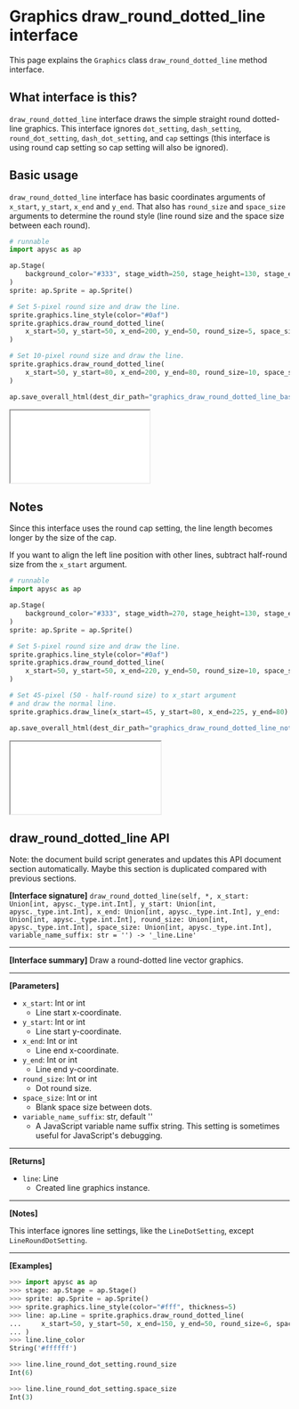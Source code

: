 # Graphics draw_round_dotted_line interface

This page explains the `Graphics` class `draw_round_dotted_line` method interface.

## What interface is this?

`draw_round_dotted_line` interface draws the simple straight round dotted-line graphics. This interface ignores `dot_setting`\, `dash_setting`\, `round_dot_setting`\, `dash_dot_setting`\, and `cap` settings (this interface is using round cap setting so cap setting will also be ignored).

## Basic usage

`draw_round_dotted_line` interface has basic coordinates arguments of `x_start`, `y_start`, `x_end` and `y_end`. That also has `round_size` and `space_size` arguments to determine the round style (line round size and the space size between each round).

```py
# runnable
import apysc as ap

ap.Stage(
    background_color="#333", stage_width=250, stage_height=130, stage_elem_id="stage"
)
sprite: ap.Sprite = ap.Sprite()

# Set 5-pixel round size and draw the line.
sprite.graphics.line_style(color="#0af")
sprite.graphics.draw_round_dotted_line(
    x_start=50, y_start=50, x_end=200, y_end=50, round_size=5, space_size=5
)

# Set 10-pixel round size and draw the line.
sprite.graphics.draw_round_dotted_line(
    x_start=50, y_start=80, x_end=200, y_end=80, round_size=10, space_size=5
)

ap.save_overall_html(dest_dir_path="graphics_draw_round_dotted_line_basic_usage/")
```

<iframe src="static/graphics_draw_round_dotted_line_basic_usage/index.html" width="250" height="130"></iframe>

## Notes

Since this interface uses the round cap setting, the line length becomes longer by the size of the cap.

If you want to align the left line position with other lines, subtract half-round size from the `x_start` argument.

```py
# runnable
import apysc as ap

ap.Stage(
    background_color="#333", stage_width=270, stage_height=130, stage_elem_id="stage"
)
sprite: ap.Sprite = ap.Sprite()

# Set 5-pixel round size and draw the line.
sprite.graphics.line_style(color="#0af")
sprite.graphics.draw_round_dotted_line(
    x_start=50, y_start=50, x_end=220, y_end=50, round_size=10, space_size=5
)

# Set 45-pixel (50 - half-round size) to x_start argument
# and draw the normal line.
sprite.graphics.draw_line(x_start=45, y_start=80, x_end=225, y_end=80)

ap.save_overall_html(dest_dir_path="graphics_draw_round_dotted_line_notes/")
```

<iframe src="static/graphics_draw_round_dotted_line_notes/index.html" width="270" height="130"></iframe>


## draw_round_dotted_line API

<!-- Docstring: apysc._display.graphics.Graphics.draw_round_dotted_line -->

<span class="inconspicuous-txt">Note: the document build script generates and updates this API document section automatically. Maybe this section is duplicated compared with previous sections.</span>

**[Interface signature]** `draw_round_dotted_line(self, *, x_start: Union[int, apysc._type.int.Int], y_start: Union[int, apysc._type.int.Int], x_end: Union[int, apysc._type.int.Int], y_end: Union[int, apysc._type.int.Int], round_size: Union[int, apysc._type.int.Int], space_size: Union[int, apysc._type.int.Int], variable_name_suffix: str = '') -> '_line.Line'`<hr>

**[Interface summary]** Draw a round-dotted line vector graphics.<hr>

**[Parameters]**

- `x_start`: Int or int
  - Line start x-coordinate.
- `y_start`: Int or int
  - Line start y-coordinate.
- `x_end`: Int or int
  - Line end x-coordinate.
- `y_end`: Int or int
  - Line end y-coordinate.
- `round_size`: Int or int
  - Dot round size.
- `space_size`: Int or int
  - Blank space size between dots.
- `variable_name_suffix`: str, default ''
  - A JavaScript variable name suffix string. This setting is sometimes useful for JavaScript's debugging.

<hr>

**[Returns]**

- `line`: Line
  - Created line graphics instance.

<hr>

**[Notes]**

This interface ignores line settings, like the `LineDotSetting`, except `LineRoundDotSetting`.<hr>

**[Examples]**

```py
>>> import apysc as ap
>>> stage: ap.Stage = ap.Stage()
>>> sprite: ap.Sprite = ap.Sprite()
>>> sprite.graphics.line_style(color="#fff", thickness=5)
>>> line: ap.Line = sprite.graphics.draw_round_dotted_line(
...     x_start=50, y_start=50, x_end=150, y_end=50, round_size=6, space_size=3
... )
>>> line.line_color
String('#ffffff')

>>> line.line_round_dot_setting.round_size
Int(6)

>>> line.line_round_dot_setting.space_size
Int(3)
```